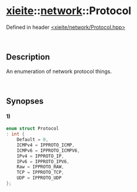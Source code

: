 # [xieite](../xieite.md)\:\:[network](../network.md)\:\:Protocol
Defined in header [<xieite/network/Protocol.hpp>](../../include/xieite/network/Protocol.hpp)

&nbsp;

## Description
An enumeration of network protocol things.

&nbsp;

## Synopses
#### 1)
```cpp
enum struct Protocol
: int {
	Default = 0,
	ICMPv4 = IPPROTO_ICMP,
	ICMPv6 = IPPROTO_ICMPV6,
	IPv4 = IPPROTO_IP,
	IPv6 = IPPROTO_IPV6,
	Raw = IPPROTO_RAW,
	TCP = IPPROTO_TCP,
	UDP = IPPROTO_UDP
};
```
